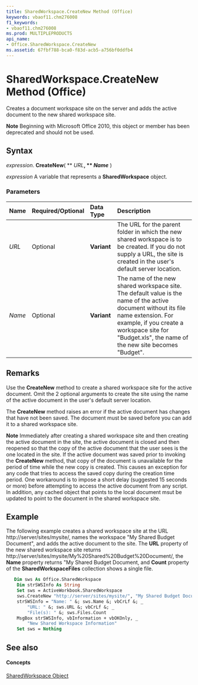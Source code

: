 ```yaml
---
title: SharedWorkspace.CreateNew Method (Office)
keywords: vbaof11.chm276008
f1_keywords:
- vbaof11.chm276008
ms.prod: MULTIPLEPRODUCTS
api_name:
- Office.SharedWorkspace.CreateNew
ms.assetid: 67fbf788-bca0-f83d-acb5-a756bf0ddfb4
---
```



# SharedWorkspace.CreateNew Method (Office)

Creates a document workspace site on the server and adds the active document to the new shared workspace site.


 **Note**  Beginning with Microsoft Office 2010, this object or member has been deprecated and should not be used.


## Syntax

 _expression_. **CreateNew**( ** _URL_**, ** _Name_** )

 _expression_ A variable that represents a **SharedWorkspace** object.


### Parameters



|**Name**|**Required/Optional**|**Data Type**|**Description**|
|:-----|:-----|:-----|:-----|
| _URL_|Optional|**Variant**|The URL for the parent folder in which the new shared workspace is to be created. If you do not supply a URL, the site is created in the user's default server location.|
| _Name_|Optional|**Variant**| The name of the new shared workspace site. The default value is the name of the active document without its file name extension. For example, if you create a workspace site for "Budget.xls", the name of the new site becomes "Budget".|

## Remarks

Use the  **CreateNew** method to create a shared workspace site for the active document. Omit the 2 optional arguments to create the site using the name of the active document in the user's default server location.

The  **CreateNew** method raises an error if the active document has changes that have not been saved. The document must be saved before you can add it to a shared workspace site.


 **Note**  Immediately after creating a shared workspace site and then creating the active document in the site, the active document is closed and then reopened so that the copy of the active document that the user sees is the one located in the site. If the active document was saved prior to invoking the  **CreateNew** method, that copy of the document is unavailable for the period of time while the new copy is created. This causes an exception for any code that tries to access the saved copy during the creation time period. One workaround is to impose a short delay (suggested 15 seconds or more) before attempting to access the active document from any script. In addition, any cached object that points to the local document msut be updated to point to the document in the shared workspace site.


## Example

The following example creates a shared workspace site at the URL http://server/sites/mysite/, names the workspace "My Shared Budget Document", and adds the active document to the site. The  **URL** property of the new shared workspace site returns http://server/sites/mysite/My%20Shared%20Budget%20Document/, the **Name** property returns "My Shared Budget Document, and **Count** property of the **SharedWorkspaceFiles** collection shows a single file.


```vb
   Dim sws As Office.SharedWorkspace 
    Dim strSWSInfo As String 
    Set sws = ActiveWorkbook.SharedWorkspace 
    sws.CreateNew "http://server/sites/mysite/", "My Shared Budget Document" 
    strSWSInfo = "Name: " &; sws.Name &; vbCrLf &; _ 
        "URL: " &; sws.URL &; vbCrLf &; _ 
        "File(s): " &; sws.Files.Count 
    MsgBox strSWSInfo, vbInformation + vbOKOnly, _ 
        "New Shared Workspace Information" 
    Set sws = Nothing 

```


## See also


#### Concepts


[SharedWorkspace Object](sharedworkspace-object-office.md)

